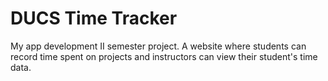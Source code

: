 # DUCS Time Tracker
 My app development II semester project. A website where students can record time spent on projects and instructors can view their student's time data.
